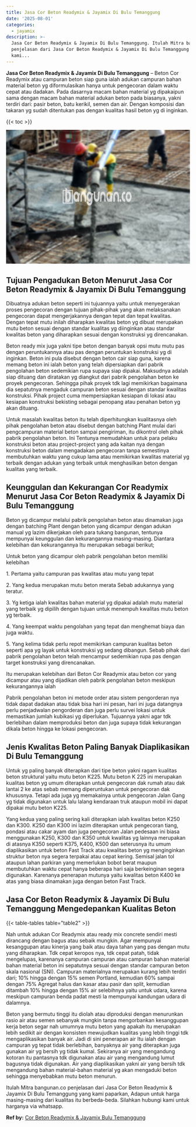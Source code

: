 ```yaml
---
title: Jasa Cor Beton Readymix & Jayamix Di Bulu Temanggung
date: '2025-08-01'
categories:
  - jayamix
description: >-
  Jasa Cor Beton Readymix & Jayamix Di Bulu Temanggung. Itulah Mitra bangunan.co
  penjelasan dari Jasa Cor Beton Readymix & Jayamix Di Bulu Temanggung yang
  kami...
---
```


**Jasa Cor Beton Readymix & Jayamix Di Bulu Temanggung** – Beton Cor Readymix atau campuran beton siap guna ialah adukan campuran bahan material beton yg diformulasikan hanya untuk pengecoran dalam waktu cepat atau dadakan. Pada dasarnya macam bahan material yg dipakaipun sama dengan macam bahan material adukan beton pada biasanya, yakni terdiri dari: pasir beton, batu kerikil, semen dan air. Dengan komposisi dan takaran yg sudah ditentukan pas dengan kualitas hasil beton yg di inginkan.

{{< toc >}}

![Jasa Cor Beton Readymix & Jayamix Di Bulu Temanggung](/images/jasa-cor-readymix-44.png)

## Tujuan Pengadukan Beton Menurut Jasa Cor Beton Readymix & Jayamix Di Bulu Temanggung

Dibuatnya adukan beton seperti ini tujuannya yaitu untuk menyegerakan proses pengecoran dengan tujuan pihak-pihak yang akan melaksanakan pengecoran dapat mengerjakannya dengan tepat dan tepat kwalitas. Dengan tepat mutu inilah diharapkan kwalitas beton yg dibuat merupakan mutu beton sesuai dengan standar kualitas yg diinginkan atau standar kwalitas beton yang diharapkan sesuai dengan konstruksi yg direncanakan.

Beton ready mix juga yakni tipe beton dengan banyak opsi mutu mutu pas dengan peruntukannya atau pas dengan peruntukan konstruksi yg di inginkan. Beton ini pula disebut dengan beton cair siap guna, karena memang beton ini ialah beton yang telah dipersiapkan dari pabrik pengolahan beton sedemikian rupa supaya siap dipakai. Maksudnya adalah siap dituang dan diratakan yg diangkut dari pabrik pengolahan beton ke proyek pengecoran. Sehingga pihak proyek tdk lagi memikirkan bagaimana dia sepatutnya mengaduk campuran beton sesuai dengan standar kwalitas konstruksi. Pihak project cuma mempersiapkan kesiapan di lokasi atau kesiapan konstruksi bekisting sebagai penopang atau penahan beton yg akan dituang.

Untuk masalah kwalitas beton itu telah diperhitungkan kualitasnya oleh pihak pengolahan beton atau disebut dengan batching Plant mulai dari pengcampuran material beton sampai pengiriman, itu dikontrol oleh pihak pabrik pengolahan beton. Ini Tentunya memudahkan untuk para pelaku konstruksi beton atau project-project yang ada kaitan nya dengan konstruksi beton dalam mengadakan pengecoran tanpa semestinya membutuhkan waktu yang cukup lama atau memikirkan kwalitas material yg terbaik dengan adukan yang terbaik untuk menghasilkan beton dengan kualitas yang terbaik.

## Keunggulan dan Kekurangan Cor Readymix Menurut Jasa Cor Beton Readymix & Jayamix Di Bulu Temanggung

Beton yg dicampur melalui pabrik pengolahan beton atau dinamakan juga dengan batching Plant dengan beton yang dicampur dengan adukan manual yg lazim dikerjakan oleh para tukang bangunan, tentunya mempunyai keunggulan dan kekurangannya masing-masing. Diantara kelebihan dan kekurangannya Itu merupakan sebagai berikut;

Untuk beton yang dicampur oleh pabrik pengolahan beton memiliki kelebihan

1\. Pertama yaitu campuran pas kwalitas atau mutu yang tepat

2\. Yang kedua merupakan mutu beton merata Sebab adukannya yang teratur.

3\. Yg ketiga ialah kwalitas bahan material yg dipakai adalah mutu material yang terbaik yg dipilih dengan tujuan untuk menempuh kwalitas mutu beton yg terbaik.

4\. Yang keempat waktu pengolahan yang tepat dan menghemat biaya dan juga waktu.

5\. Yang kelima tidak perlu repot memikirkan campuran kualitas beton seperti apa yg layak untuk konstruksi yg sedang dibangun. Sebab pihak dari pabrik pengolahan beton telah mencampur sedemikian rupa pas dengan target konstruksi yang direncanakan.

Itu merupakan kelebihan dari Beton Cor Readymix atau beton cor yang dicampur atau yang dijadikan oleh pabrik pengolahan beton meskipun kekurangannya ialah

Pabrik pengolahan beton ini metode order atau sistem pengorderan nya tidak dapat dadakan atau tidak bisa hari ini pesan, hari ini juga datangnya perlu penjadwalan pengorderan dan juga perlu survei lokasi untuk memastikan jumlah kubikasi yg diperlukan. Tujuannya yakni agar tdk berlebihan dalam memproduksi beton dan juga supaya tidak kekurangan dikala beton hingga ke lokasi pengecoran.

## Jenis Kwalitas Beton Paling Banyak Diaplikasikan Di Bulu Temanggung

Untuk yg paling banyak diterapkan dari tipe beton yakni ragam kualitas beton struktural yaitu mutu beton K225. Mutu beton K 225 ini merupakan kualitas beton yg umum diterapkan untuk pengecoran dak rumah atau dak lantai 2 ke atas sebab memang diperuntukan untuk pengecoran dak khususnya. Tetapi ada juga yg memakainya untuk pengecoran Jalan Gang yg tidak digunakan untuk lalu lalang kendaraan truk ataupun mobil ini dapat dipakai mutu beton K225.

Yang kedua yang paling sering kali diterapkan ialah kwalitas beton K250 dan K300. K250 dan K300 ini lazim diterapkan untuk pengecoran tiang, pondasi atau cakar ayam dan juga pengecoran Jalan pedesaan ini biasa menggunakan K250, K300 dan K350 untuk kwalitas yg lainnya merupakan di atasnya K350 seperti K375, K400, K500 dan seterusnya itu umum diaplikasikan untuk beton Fast Track atau kwalitas beton yg menginginkan struktur beton nya segera terpakai atau cepat kering. Semisal jalan tol ataupun lahan parkiran yang memerlukan bobot berat maupun membutuhkan waktu cepat hanya beberapa hari saja berkeinginan segera digunakan. Karenanya penerapan mutunya yaitu kwalitas beton K400 ke atas yang biasa dinamakan juga dengan beton Fast Track.

## Jasa Cor Beton Readymix & Jayamix Di Bulu Temanggung Mengedepankan Kualitas Beton

{{< table-tables table="table2" >}}

Nah untuk adukan Cor Readymix atau ready mix concrete sendiri mesti dirancang dengan bagus atau sebaik mungkin. Agar mempunyai kesanggupan atau kinerja yang baik atau daya tahan yang pas dengan mutu yang diharapkan. Tdk cepat keropos nya, tdk cepat patah, tidak mengelupas, karenanya campuran campuran atau campuran bahan material bahan material beton ini sepatutnya sesuai dengan standar campuran beton skala nasional (SNI). Campuran materialnya merupakan kurang lebih terdiri dari; 10% hingga dengan 15% semen Portland, kemudian 60% sampai dengan 75% Agregat halus dan kasar atau pasir dan split, kemudian ditambah 10% hingga dengan 15% air selebihnya yaitu untuk udara, karena meskipun campuran benda padat mesti Ia mempunyai kandungan udara di dalamnya.

Beton yang bermutu tinggi itu diolah atau diproduksi dengan menurunkan rasio air atau semen sebanyak mungkin tanpa mengorbankan kesanggupan kerja beton segar nah umumnya mutu beton yang apakah itu merupakan lebih sedikit air dengan konsisten mewujudkan kualitas yang lebih tinggi tdk mengaplikasikan banyak air. Jadi di sini penerapan air Itu ialah dengan campuran yg tepat tidak berlebihan, banyaknya air yang diterapkan juga gunakan air yg bersih yg tidak kumal. Sekiranya air yang mengandung kotoran itu pantasnya tdk digunakan atau air yang mengandung lumut bagusnya tidak digunakan. Air yang diaplikasikan yakni air yang bersih tdk mengandung bahan material-bahan material yg akan mengaduki beton sehingga menyebabkan mutu beton menurun.

Itulah Mitra bangunan.co penjelasan dari Jasa Cor Beton Readymix & Jayamix Di Bulu Temanggung yang kami paparkan, Adapun untuk harga masing-masing dari kualitas itu berbeda-beda. Silahkan hubungi kami untuk harganya via whatsapp.

**Ref by:** [Cor Beton Readymix & Jayamix Bulu Temanggung](https://id.wikipedia.org/wiki/Cor)
